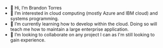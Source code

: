 - 👋 Hi, I’m Brandon Torres
- 👀 I’m interested in cloud computing (mostly Azure and IBM cloud) and systems programming. 
- 🌱 I’m currently learning how to develop within the cloud. Doing so will teach me how to maintain a large enterprise application.
- 💞️ I’m looking to collaborate on any project I can as I'm still looking to gain experience.

<!---
Provovic/Provovic is a ✨ special ✨ repository because its `README.md` (this file) appears on your GitHub profile.
You can click the Preview link to take a look at your changes.
--->
